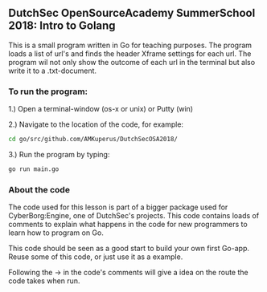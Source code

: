 ## DutchSec OpenSourceAcademy SummerSchool 2018: Intro to Golang

This is a small program written in Go for teaching purposes. The program loads a list of url's and finds the header Xframe settings for each url. The program wil not only show the outcome of each url in the terminal but also write it to a .txt-document.

### To run the program:

1.) Open a terminal-window (os-x or unix) or Putty (win)

2.) Navigate to the location of the code, for example:

```bash
cd go/src/github.com/AMKuperus/DutchSecOSA2018/
```

3.) Run the program by typing:

```bash
go run main.go
```



### About the code

The code used for this lesson is part of a bigger package used for CyberBorg:Engine, one of DutchSec's projects. This code contains loads of comments to explain what happens in the code for new programmers to learn how to program on Go.

This code should be seen as a good start to build your own first Go-app. Reuse some of this code, or just use it as a example.

Following the -> in the code's comments will give a idea on the route the code takes when run. 





